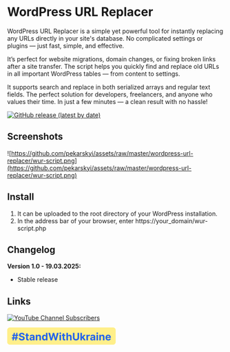 # WordPress URL Replacer

WordPress URL Replacer is a simple yet powerful tool for instantly replacing any URLs directly in your site's database. No complicated settings or plugins — just fast, simple, and effective.

It’s perfect for website migrations, domain changes, or fixing broken links after a site transfer. The script helps you quickly find and replace old URLs in all important WordPress tables — from content to settings.

It supports search and replace in both serialized arrays and regular text fields. The perfect solution for developers, freelancers, and anyone who values their time. In just a few minutes — a clean result with no hassle!

[![GitHub release (latest by date)](https://img.shields.io/github/v/release/pekarskyi/wordpress-url-replacer?style=for-the-badge)](https://GitHub.com/pekarskyi/wordpress-url-replacer/releases/)

## Screenshots
![https://github.com/pekarskyi/assets/raw/master/wordpress-url-replacer/wur-script.png](https://github.com/pekarskyi/assets/raw/master/wordpress-url-replacer/wur-script.png)

## Install
1. It can be uploaded to the root directory of your WordPress installation.
2. In the address bar of your browser, enter https://your_domain/wur-script.php


## Changelog

**Version 1.0 - 19.03.2025:**
- Stable release

## Links

[![YouTube Channel Subscribers](https://img.shields.io/youtube/channel/subscribers/UC9ZEeT6WrGupgza9KXpazyA)](https://www.youtube.com/@inwebpress/videos)

[![Stand With Ukraine](https://raw.githubusercontent.com/vshymanskyy/StandWithUkraine/main/badges/StandWithUkraine.svg)](https://justgo.ink/standwithukraine)